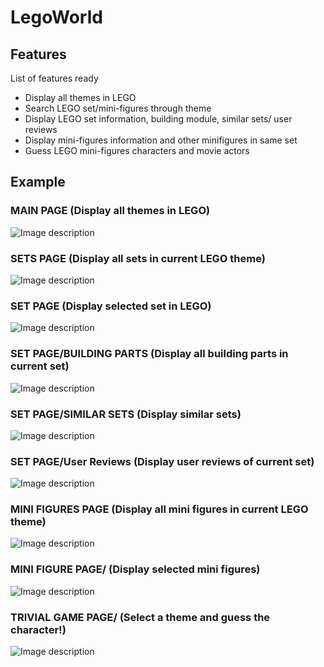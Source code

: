 # LegoWorld

## Features
List of features ready 
* Display all themes in LEGO
* Search LEGO set/mini-figures through theme
* Display LEGO set information, building module, similar sets/ user reviews
* Display mini-figures information and other minifigures in same set
* Guess LEGO mini-figures characters and movie actors

## Example

### MAIN PAGE (Display all themes in LEGO)
![Image description](Images/main.JPG)

### SETS PAGE (Display all sets in current LEGO theme)
![Image description](Images/set.JPG)

### SET PAGE (Display selected set in LEGO)
![Image description](Images/Single_Set.JPG)

### SET PAGE/BUILDING PARTS (Display all building parts in current set)
![Image description](Images/building_parts.JPG)

### SET PAGE/SIMILAR SETS (Display similar sets)
![Image description](Images/Similar_Set.JPG)

### SET PAGE/User Reviews (Display user reviews of current set)
![Image description](Images/User_Reviews.JPG)

### MINI FIGURES PAGE (Display all mini figures in current LEGO theme)
![Image description](Images/minifigure.JPG)

### MINI FIGURE PAGE/ (Display selected mini figures)
![Image description](Images/single_minifigure.JPG)

### TRIVIAL GAME PAGE/ (Select a theme and guess the character!)
![Image description](Images/game.JPG)
